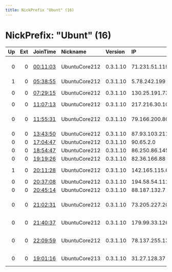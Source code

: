 ```yaml
---
title: NickPrefix "Ubunt" (16)
---
```


# NickPrefix: "Ubunt" (16)

|   Up |   Ext | JoinTime                                                                                            | Nickname      | Version   | IP             | AS                                       | CC   |   ORp |   Dirp | OS    | Contact   |   eFamMembers |
|-----:|------:|:----------------------------------------------------------------------------------------------------|:--------------|:----------|:---------------|:-----------------------------------------|:-----|------:|-------:|:------|:----------|--------------:|
|    0 |     0 | [00:11:03](https://metrics.torproject.org/rs.html#details/E9D0ADE73B8E550B039D068FFCC622358D259FB5) | UbuntuCore212 | 0.3.1.10  | 71.231.51.119  | Comcast Cable Communications, LLC        | us   | 39075 |      0 | Linux | None      |             1 |
|    1 |     0 | [05:38:55](https://metrics.torproject.org/rs.html#details/8A2A1EF2ED9D703FB07B8278F0BBEBD2395CE2BE) | UbuntuCore212 | 0.3.1.10  | 5.78.242.199   | Pars Online PJS                          | ir   | 41696 |      0 | Linux | None      |             1 |
|    0 |     0 | [07:29:15](https://metrics.torproject.org/rs.html#details/5F66F4D13C3B113FD1CC1E9646BC1B16AD5A3936) | UbuntuCore212 | 0.3.1.10  | 130.25.191.73  | Vodafone Italia S.p.A.                   | it   | 35217 |      0 | Linux | None      |             1 |
|    0 |     0 | [11:07:13](https://metrics.torproject.org/rs.html#details/CDC70BA07A2DFDF6A02D29F9CB50611610F48FA6) | UbuntuCore212 | 0.3.1.10  | 217.216.30.108 | Vodafone Ono, S.A.                       | es   | 40211 |      0 | Linux | None      |             1 |
|    0 |     0 | [11:55:31](https://metrics.torproject.org/rs.html#details/B3C7DCB5D300946F29151DB8D62328630C9C7E2B) | UbuntuCore212 | 0.3.1.10  | 79.166.200.80  | Vodafone-panafon Hellenic Telecommunicat | gr   | 41653 |      0 | Linux | None      |             1 |
|    0 |     0 | [13:43:50](https://metrics.torproject.org/rs.html#details/9EBCB4DE0FD33F734CD58D457B559E1FA64FA397) | UbuntuCore212 | 0.3.1.10  | 87.93.103.211  | DNA Oyj                                  | fi   | 33125 |      0 | Linux | None      |             1 |
|    0 |     0 | [17:04:47](https://metrics.torproject.org/rs.html#details/A8E04F6FCE7B38A997CF81801DB08849CAB2CCDA) | UbuntuCore212 | 0.3.1.10  | 90.65.2.0      | Orange                                   | fr   | 40877 |      0 | Linux | None      |             1 |
|    0 |     0 | [18:54:47](https://metrics.torproject.org/rs.html#details/2BB9CB8F2C53491F8BBA8688DD0A3CB706058176) | UbuntuCore212 | 0.3.1.10  | 86.250.86.145  | Orange                                   | fr   | 43261 |      0 | Linux | None      |             1 |
|    0 |     0 | [19:19:26](https://metrics.torproject.org/rs.html#details/02909E3E144F30658C1E6E76EDBA0423E1EAD6EF) | UbuntuCore212 | 0.3.1.10  | 82.36.166.88   | Virgin Media Limited                     | gb   | 46191 |      0 | Linux | None      |             1 |
|    1 |     0 | [20:11:28](https://metrics.torproject.org/rs.html#details/DE2627DBAED1B4F26E1A6FCE056DCE95AD3A53FA) | UbuntuCore212 | 0.3.1.10  | 142.165.115.68 | Saskatchewan Telecommunications          | ca   | 41635 |      0 | Linux | None      |             1 |
|    0 |     0 | [20:37:08](https://metrics.torproject.org/rs.html#details/81B9D80CD870CD315BA96738CDD6D3BB796151BD) | UbuntuCore212 | 0.3.1.10  | 194.58.54.111  | Syrian Telecom                           | sy   | 39495 |      0 | Linux | None      |             1 |
|    0 |     0 | [20:45:14](https://metrics.torproject.org/rs.html#details/378595E6FFAA8DAC020F4EA0FD3F8181F3A8181A) | UbuntuCore212 | 0.3.1.10  | 88.187.132.7   | Free SAS                                 | fr   | 34583 |      0 | Linux | None      |             1 |
|    0 |     0 | [21:02:31](https://metrics.torproject.org/rs.html#details/748857809B861F007A17695D76C446E26C07F3A5) | UbuntuCore212 | 0.3.1.10  | 73.205.227.20  | Comcast Cable Communications, LLC        | us   | 44851 |      0 | Linux | None      |             1 |
|    0 |     0 | [21:40:37](https://metrics.torproject.org/rs.html#details/C4503D03DF3E96CF6407D388E23C926A1FAE5A08) | UbuntuCore212 | 0.3.1.10  | 179.99.33.126  | TELEFNICA BRASIL S.A                     | br   | 37335 |      0 | Linux | None      |             1 |
|    0 |     0 | [22:09:59](https://metrics.torproject.org/rs.html#details/DBE68F733BB3A54C5BF28547BAEEB989176D2A95) | UbuntuCore212 | 0.3.1.10  | 78.137.255.134 | Vodafone Portugal - Communicacoes Pessoa | pt   | 33733 |      0 | Linux | None      |             1 |
|    0 |     0 | [19:01:16](https://metrics.torproject.org/rs.html#details/8B3D46D362F44B36192D2A0C0F2750C5EC388DE7) | UbuntuCore213 | 0.3.1.10  | 31.27.128.37   | Vodafone Italia S.p.A.                   | it   | 34147 |      0 | Linux | None      |             1 |
